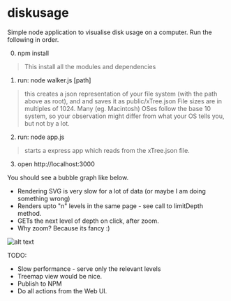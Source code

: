 diskusage
=========

Simple node application to visualise disk usage on a computer. Run the following in order.

0. npm install
> This install all the modules and dependencies

1. run: node walker.js [path]
> this creates a json representation of your file system (with the path above as root), and
> and saves it as public/xTree.json
> File sizes are in multiples of 1024. Many (eg. Macintosh) OSes follow the base 10 system, so 
> your observation might differ from what your OS tells you, but not by a lot.

2. run: node app.js
> starts a express app which reads from the xTree.json file.
3. open http://localhost:3000
>
You should see a bubble graph like below.
  * Rendering SVG is very slow for a lot of data (or maybe I am doing something wrong)
  * Renders upto "n" levels in the same page - see call to limitDepth method.
  * GETs the next level of depth on click, after zoom.
  * Why zoom? Because its fancy :)


![alt text](https://lh3.googleusercontent.com/-TI0zTZ8TMuk/UPBRUpTmzPI/AAAAAAAACsM/Xvdrw1F4mHU/s626/filesize-bubbles.png "example")


TODO: 
* Slow performance - serve only the relevant levels
* Treemap view would be nice.
* Publish to NPM
* Do all actions from the Web UI.




